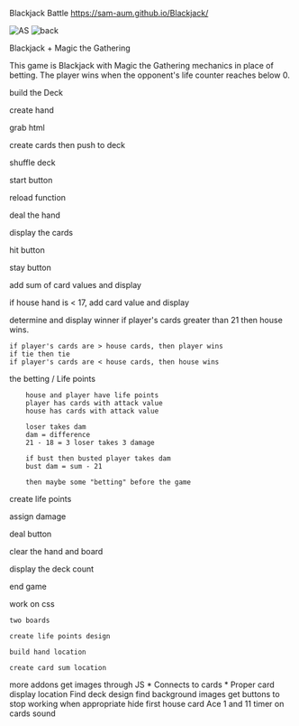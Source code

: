 Blackjack Battle
https://sam-aum.github.io/Blackjack/

![AS](https://user-images.githubusercontent.com/95770704/148798441-b7e5bf05-1eef-41f0-aadf-972cc456bd76.jpg)
![back](https://user-images.githubusercontent.com/95770704/148799365-7b3f6627-94eb-4496-b888-ed4b830b5a63.jpg)

Blackjack + Magic the Gathering

This game is Blackjack with Magic the Gathering mechanics in place of betting.
The player wins when the opponent's life counter reaches below 0.


build the Deck

create hand

grab html

create cards then push to deck

shuffle deck

start button

reload function

deal the hand

display the cards

hit button

stay button

add sum of card values and display

if house hand is < 17, add card value and display

determine and display winner
    if player's cards greater than 21 then house wins.

    if player's cards are > house cards, then player wins
    if tie then tie
    if player's cards are < house cards, then house wins



the betting / Life points

        house and player have life points
        player has cards with attack value
        house has cards with attack value

        loser takes dam
        dam = difference 
        21 - 18 = 3 loser takes 3 damage

        if bust then busted player takes dam
        bust dam = sum - 21

        then maybe some "betting" before the game

create life points

assign damage

deal button

clear the hand and board

display the deck count

end game

work on css

    two boards

    create life points design

    build hand location

    create card sum location






more addons
get images through JS *
Connects to cards *
Proper card display location
Find deck design
find background images
get buttons to stop working when appropriate
hide first house card
Ace 1 and 11
timer on cards
sound
